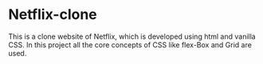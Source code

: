 # Netflix-clone
This is a clone website of Netflix, which is developed using html and vanilla CSS. In this project all the core concepts of CSS like flex-Box and Grid are used.
